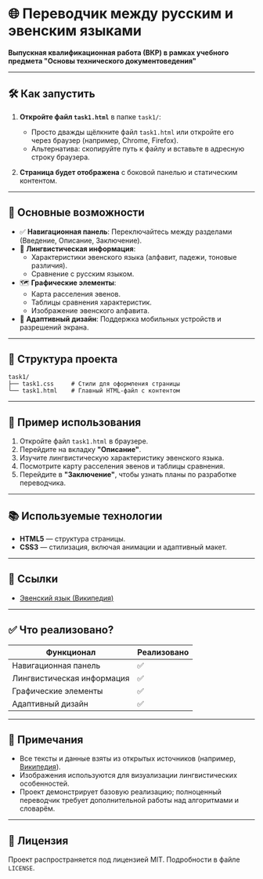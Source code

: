 # 🌐 Переводчик между русским и эвенским языками
**Выпускная квалификационная работа (ВКР) в рамках учебного предмета "Основы технического документоведения"**

---

## 🛠 Как запустить

1. **Откройте файл `task1.html`** в папке `task1/`:
    - Просто дважды щёлкните файл `task1.html` или откройте его через браузер (например, Chrome, Firefox).
    - Альтернатива: скопируйте путь к файлу и вставьте в адресную строку браузера.

2. **Страница будет отображена** с боковой панелью и статическим контентом.

---

## 📌 Основные возможности

- ✅ **Навигационная панель**: Переключайтесь между разделами (Введение, Описание, Заключение).
- 🧾 **Лингвистическая информация**:
    - Характеристики эвенского языка (алфавит, падежи, тоновые различия).
    - Сравнение с русским языком.
- 🗺️ **Графические элементы**:
    - Карта расселения эвенов.
    - Таблицы сравнения характеристик.
    - Изображение эвенского алфавита.
- 🎨 **Адаптивный дизайн**: Поддержка мобильных устройств и разрешений экрана.

---

## 📁 Структура проекта

```
task1/
├── task1.css     # Стили для оформления страницы
└── task1.html    # Главный HTML-файл с контентом
```

---

## 🧪 Пример использования

1. Откройте файл `task1.html` в браузере.
2. Перейдите на вкладку **"Описание"**.
3. Изучите лингвистическую характеристику эвенского языка.
4. Посмотрите карту расселения эвенов и таблицы сравнения.
5. Перейдите в **"Заключение"**, чтобы узнать планы по разработке переводчика.

---

## 📚 Используемые технологии

- **HTML5** — структура страницы.
- **CSS3** — стилизация, включая анимации и адаптивный макет.

---

## 📎 Ссылки

- [Эвенский язык (Википедия)](https://ru.wikipedia.org/wiki/%D0%AD%D0%B2%D0%B5%D0%BD%D1%81%D0%BA%D0%B8%D0%B9_%D1%8F%D0%B7%D1%8B%D0%BA)

---

## ✅ Что реализовано?

| Функционал               | Реализовано |
|--------------------------|-------------|
| Навигационная панель     | ✅          |
| Лингвистическая информация | ✅          |
| Графические элементы     | ✅          |
| Адаптивный дизайн        | ✅          |

---

## 📌 Примечания

- Все тексты и данные взяты из открытых источников (например, [Википедия](https://ru.wikipedia.org/wiki/Эвенский_язык)).
- Изображения используются для визуализации лингвистических особенностей.
- Проект демонстрирует базовую реализацию; полноценный переводчик требует дополнительной работы над алгоритмами и словарём.

---

## 📄 Лицензия

Проект распространяется под лицензией MIT. Подробности в файле `LICENSE`.
